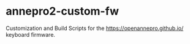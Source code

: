 # annepro2-custom-fw
Customization and Build Scripts for the https://openannepro.github.io/ keyboard firmware.

